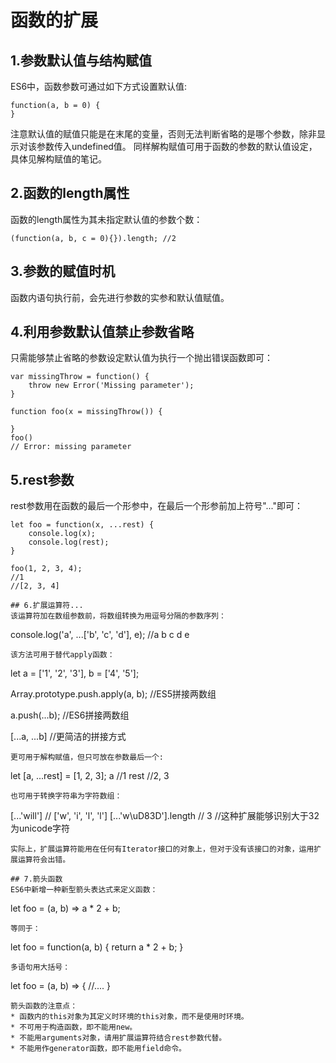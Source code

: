 # 函数的扩展

## 1.参数默认值与结构赋值

ES6中，函数参数可通过如下方式设置默认值:
```
function(a, b = 0) {
}
```
注意默认值的赋值只能是在末尾的变量，否则无法判断省略的是哪个参数，除非显示对该参数传入undefined值。
同样解构赋值可用于函数的参数的默认值设定，具体见解构赋值的笔记。

## 2.函数的length属性
函数的length属性为其未指定默认值的参数个数：
```
(function(a, b, c = 0){}).length; //2
```

## 3.参数的赋值时机
函数内语句执行前，会先进行参数的实参和默认值赋值。

## 4.利用参数默认值禁止参数省略
只需能够禁止省略的参数设定默认值为执行一个抛出错误函数即可：
```
var missingThrow = function() {
	throw new Error('Missing parameter');
}

function foo(x = missingThrow()) {
	
}
foo()
// Error: missing parameter
```

## 5.rest参数
rest参数用在函数的最后一个形参中，在最后一个形参前加上符号"..."即可：
```
let foo = function(x, ...rest) {
	console.log(x);
	console.log(rest);
}

foo(1, 2, 3, 4);
//1
//[2, 3, 4]

## 6.扩展运算符...
该运算符加在数组参数前，将数组转换为用逗号分隔的参数序列：
```
console.log('a', ...['b', 'c', 'd'], e); //a b c d e
```
该方法可用于替代apply函数：
```
let a = ['1', '2', '3'], b = ['4', '5'];

Array.prototype.push.apply(a, b); //ES5拼接两数组

a.push(...b); //ES6拼接两数组

[...a, ...b] //更简洁的拼接方式
```
更可用于解构赋值，但只可放在参数最后一个:
```
let [a, ...rest] = [1, 2, 3];
a //1
rest //2, 3
```
也可用于转换字符串为字符数组：
```
[...'will'] // ['w', 'i', 'l', 'l']
[...'w\uD83D'].length // 3
//这种扩展能够识别大于32为unicode字符
```
实际上，扩展运算符能用在任何有Iterator接口的对象上，但对于没有该接口的对象，运用扩展运算符会出错。

## 7.箭头函数
ES6中新增一种新型箭头表达式来定义函数：
```
let foo = (a, b) => a * 2 + b;
```
等同于：
```
let foo = function(a, b) {
	return a * 2 + b;
}
```
多语句用大括号：
```
let foo = (a, b) => {
	//....
}
```
箭头函数的注意点：
* 函数内的this对象为其定义时环境的this对象，而不是使用时环境。
* 不可用于构造函数，即不能用new。
* 不能用arguments对象，请用扩展运算符结合rest参数代替。
* 不能用作generator函数，即不能用field命令。
